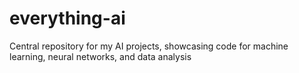 # everything-ai
Central repository for my AI projects, showcasing code for machine learning, neural networks, and data analysis
